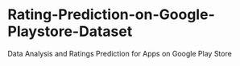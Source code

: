 # Rating-Prediction-on-Google-Playstore-Dataset
Data Analysis and Ratings Prediction for Apps on Google Play Store

